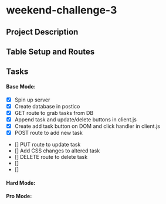 # weekend-challenge-3

## Project Description


## Table Setup and Routes 


## Tasks

#### **Base Mode:** 
- [x] Spin up server
- [x] Create database in postico
- [x] GET route to grab tasks from DB
- [x] Append task and update/delete buttons in client.js
- [x] Create add task button on DOM and click handler in client.js
- [x] POST route to add new task
- [] PUT route to update task
- [] Add CSS changes to altered task
- [] DELETE route to delete task
- [] 
- [] 


#### **Hard Mode:** 


#### **Pro Mode:** 
